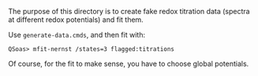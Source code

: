 The purpose of this directory is to create fake redox titration data
(spectra at different redox potentials) and fit them.

Use `generate-data.cmds`, and then fit with:

~~~
QSoas> mfit-nernst /states=3 flagged:titrations
~~~

Of course, for the fit to make sense, you have to choose global potentials.
